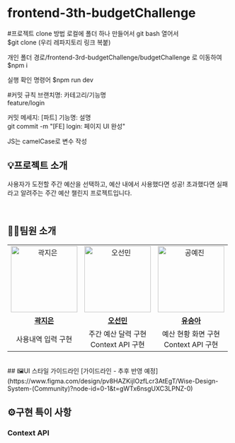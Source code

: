# frontend-3th-budgetChallenge

#프로젝트 clone 방법
로컬에 폴더 하나 만들어서 git bash 열어서 <br>
$git clone (우리 레파지토리 링크 복붙)

개인 폴더 경로/frontend-3rd-budgetChallenge/budgetChallenge 로 이동하여 <br>
$npm i
 
실행 확인 명령어
$npm run dev

#커밋 규칙
브랜치명: 카테고리/기능명 <br>
feature/login <br>

커밋 메세지: [파트] 기능명: 설명 <br>
git commit -m "[FE] login: 페이지 UI 완성" <br>

JS는 camelCase로 변수 작성<br>

## 💡프로젝트 소개
사용자가 도전할 주간 예산을 선택하고, 예산 내에서 사용했다면 성공! 초과했다면 실패라고 알려주는 주간 예산 챌린지 프로젝트입니다.

<br>

## 👨‍💻팀원 소개

<table>
  <tr>
    <td align="center">
      <a href="https://github.com/Jieun-KWAK">
        <img src="https://github.com/Jieun-KWAK.png" alt="곽지은" width="150" height="150"/>
      </a>
    </td>
    <td align="center">
      <a href="https://github.com/seonmin5">
        <img src="https://github.com/seonmin5.png" alt="오선민" width="150" height="150"/>
      </a>
    </td>
    <td align="center">
      <a href="https://github.com/yaejinkong">
        <img src="https://github.com/yaejinkong.png" alt="공예진" width="150" height="150"/>
      </a>
    </td>
  </tr>
   <tr>
    <td align="center">
      <a href="https://github.com/Jieun-KWAK">
        <b>곽지은</b>
      </a>
    </td>
    <td align="center">
      <a href="https://github.com/seonmin5">
        <b>오선민</b>
      </a>
    </td>
    <td align="center">
      <a href="https://github.com/yaejinkong">
        <b>유승아</b>
      </a>
    </td>
  </tr>
  <tr>
    <td align="center">
      사용내역 입력 구현<br>
    </td>
    <td align="center">
      주간 예산 달력 구현<br>
      Context API 구현
    </td>
    <td align="center">
      예산 현황 화면 구현<br>
      Context API 구현
    </td>
  </tr>
</table>

<br>
## 🖼️UI 스타일 가이드라인
[가이드라인 - 추후 반영 예정](https://www.figma.com/design/pv8HAZKijlOzfLcr3AtEgT/Wise-Design-System-(Community)?node-id=0-1&t=gWTx6nsgUXC3LPNZ-0)

## ⚙️구현 특이 사항
### Context API
